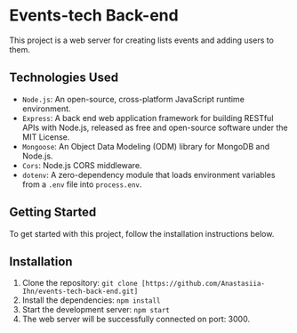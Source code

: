 # Events-tech Back-end

This project is a web server for creating lists events and adding users to them.

## Technologies Used

- `Node.js`: An open-source, cross-platform JavaScript runtime environment.
- `Express`: A back end web application framework for building RESTful APIs with
  Node.js, released as free and open-source software under the MIT License.
- `Mongoose`: An Object Data Modeling (ODM) library for MongoDB and Node.js.
- `Cors`: Node.js CORS middleware.
- `dotenv`: A zero-dependency module that loads environment variables from a
  `.env` file into `process.env`.

## Getting Started

To get started with this project, follow the installation instructions below.

## Installation

1. Clone the repository:
   `git clone [https://github.com/Anastasiia-Ihn/events-tech-back-end.git]`
2. Install the dependencies: `npm install`
3. Start the development server: `npm start`
4. The web server will be successfully connected on port: 3000.
